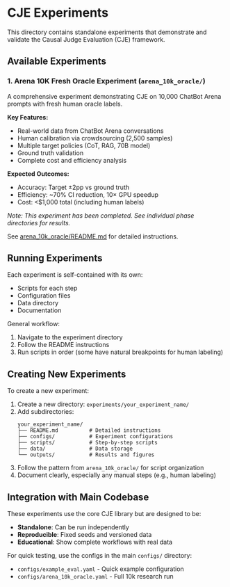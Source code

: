 # CJE Experiments

This directory contains standalone experiments that demonstrate and validate the Causal Judge Evaluation (CJE) framework.

## Available Experiments

### 1. Arena 10K Fresh Oracle Experiment (`arena_10k_oracle/`)

A comprehensive experiment demonstrating CJE on 10,000 ChatBot Arena prompts with fresh human oracle labels.

**Key Features:**
- Real-world data from ChatBot Arena conversations
- Human calibration via crowdsourcing (2,500 samples)
- Multiple target policies (CoT, RAG, 70B model)
- Ground truth validation
- Complete cost and efficiency analysis

**Expected Outcomes:**
- Accuracy: Target ±2pp vs ground truth
- Efficiency: ~70% CI reduction, 10× GPU speedup  
- Cost: <$1,000 total (including human labels)

*Note: This experiment has been completed. See individual phase directories for results.*

See [arena_10k_oracle/README.md](arena_10k_oracle/README.md) for detailed instructions.

## Running Experiments

Each experiment is self-contained with its own:
- Scripts for each step
- Configuration files
- Data directory
- Documentation

General workflow:
1. Navigate to the experiment directory
2. Follow the README instructions
3. Run scripts in order (some have natural breakpoints for human labeling)

## Creating New Experiments

To create a new experiment:

1. Create a new directory: `experiments/your_experiment_name/`
2. Add subdirectories:
   ```
   your_experiment_name/
   ├── README.md          # Detailed instructions
   ├── configs/           # Experiment configurations
   ├── scripts/           # Step-by-step scripts
   ├── data/              # Data storage
   └── outputs/           # Results and figures
   ```
3. Follow the pattern from `arena_10k_oracle/` for script organization
4. Document clearly, especially any manual steps (e.g., human labeling)

## Integration with Main Codebase

These experiments use the core CJE library but are designed to be:
- **Standalone**: Can be run independently
- **Reproducible**: Fixed seeds and versioned data
- **Educational**: Show complete workflows with real data

For quick testing, use the configs in the main `configs/` directory:
- `configs/example_eval.yaml` - Quick example configuration
- `configs/arena_10k_oracle.yaml` - Full 10k research run